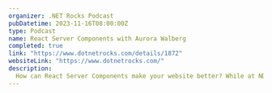 ```yaml
---
organizer: .NET Rocks Podcast
pubDatetime: 2023-11-16T08:00:00Z
type: Podcast
name: React Server Components with Aurora Walberg
completed: true
link: "https://www.dotnetrocks.com/details/1872"
websiteLink: "https://www.dotnetrocks.com/"
description:
  How can React Server Components make your website better? While at NDC in Porto, Carl and Richard talked to Aurora Walberg about her work with RSC and Next.js 13. Aurora discusses mixing server and client rendering - and server rendering within client rendering! While it's still early days, if you're looking for options in the React development space, RSC is worth a look!
---
```


